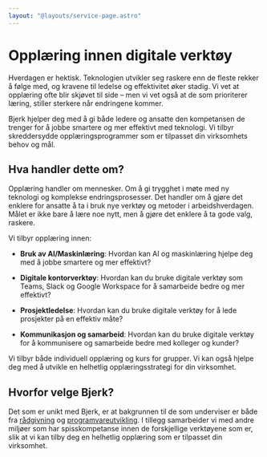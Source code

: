 ```yaml
---
layout: "@layouts/service-page.astro"
---
```


# Opplæring innen digitale verktøy

Hverdagen er hektisk. Teknologien utvikler seg raskere enn de fleste rekker
å følge med, og kravene til ledelse og effektivitet øker stadig. Vi vet at
opplæring ofte blir skjøvet til side – men vi vet også at de som prioriterer
læring, stiller sterkere når endringene kommer.

Bjerk hjelper deg med å gi både ledere og ansatte den kompetansen de trenger
for å jobbe smartere og mer effektivt med teknologi. Vi tilbyr skreddersydde
opplæringsprogrammer som er tilpasset din virksomhets behov og mål.

## Hva handler dette om?

Opplæring handler om mennesker. Om å gi trygghet i møte med ny teknologi og
komplekse endringsprosesser. Det handler om å gjøre det enklere for ansatte å
ta i bruk nye verktøy og metoder i arbeidshverdagen. Målet er ikke bare å lære
noe nytt, men å gjøre det enklere å ta gode valg, raskere.

Vi tilbyr opplæring innen:

- **Bruk av AI/Maskinlæring**: Hvordan kan AI og maskinlæring hjelpe deg med å
jobbe smartere og mer effektivt?

- **Digitale kontorverktøy**: Hvordan kan du bruke digitale verktøy som Teams,
Slack og Google Workspace for å samarbeide bedre og mer effektivt?

- **Prosjektledelse**: Hvordan kan du bruke digitale verktøy for å lede prosjekter
på en effektiv måte?

- **Kommunikasjon og samarbeid**: Hvordan kan du bruke digitale verktøy for å
kommunisere og samarbeide bedre med kolleger og kunder?

Vi tilbyr både individuell opplæring og kurs for grupper. Vi kan også hjelpe
deg med å utvikle en helhetlig opplæringsstrategi for din virksomhet.

## Hvorfor velge Bjerk?

Det som er unikt med Bjerk, er at bakgrunnen til de som underviser er både fra
[rådgivning](/tjenester/radgivning) og [programvareutvikling](/tjenester/teknologi-og-utvikling).
I tillegg samarbeider vi med andre miljøer som har spisskompetanse innen de
forskjellige verktøyene som er, slik at vi kan tilby deg en helhetlig opplæring
som er tilpasset din virksomhet.